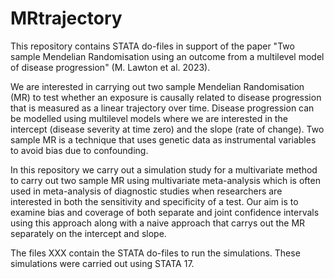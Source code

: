 # MRtrajectory
This repository contains STATA do-files in support of the paper "Two sample Mendelian Randomisation using an outcome from a multilevel model of disease progression" (M. Lawton et al. 2023).

We are interested in carrying out two sample Mendelian Randomisation (MR) to test whether an exposure is causally related to disease progression that is measured as a linear trajectory over time. Disease progression can be modelled using multilevel models where we are interested in the intercept (disease severity at time zero) and the slope (rate of change).  Two sample MR is a technique that uses genetic data as instrumental variables to avoid bias due to confounding. 

In this repository we carry out a simulation study for a multivariate method to carry out two sample MR using multivariate meta-analysis which is often used in meta-analysis of diagnostic studies when researchers are interested in both the sensitivity and specificity of a test. Our aim is to examine bias and coverage of both separate and joint confidence intervals using this approach along with a naive approach that carrys out the MR separately on the intercept and slope.

The files XXX contain the STATA do-files to run the simulations.  These simulations were carried out using STATA 17.



